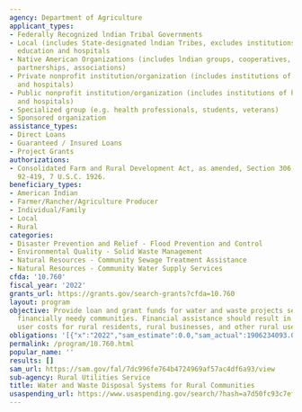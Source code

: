 ```yaml
---
agency: Department of Agriculture
applicant_types:
- Federally Recognized lndian Tribal Governments
- Local (includes State-designated lndian Tribes, excludes institutions of higher
  education and hospitals
- Native American Organizations (includes lndian groups, cooperatives, corporations,
  partnerships, associations)
- Private nonprofit institution/organization (includes institutions of higher education
  and hospitals)
- Public nonprofit institution/organization (includes institutions of higher education
  and hospitals)
- Specialized group (e.g. health professionals, students, veterans)
- Sponsored organization
assistance_types:
- Direct Loans
- Guaranteed / Insured Loans
- Project Grants
authorizations:
- Consolidated Farm and Rural Development Act, as amended, Section 306, Public Law
  92-419, 7 U.S.C. 1926.
beneficiary_types:
- American Indian
- Farmer/Rancher/Agriculture Producer
- Individual/Family
- Local
- Rural
categories:
- Disaster Prevention and Relief - Flood Prevention and Control
- Environmental Quality - Solid Waste Management
- Natural Resources - Community Sewage Treatment Assistance
- Natural Resources - Community Water Supply Services
cfda: '10.760'
fiscal_year: '2022'
grants_url: https://grants.gov/search-grants?cfda=10.760
layout: program
objective: Provide loan and grant funds for water and waste projects serving the most
  financially needy communities. Financial assistance should result in reasonable
  user costs for rural residents, rural businesses, and other rural users.
obligations: '[{"x":"2022","sam_estimate":0.0,"sam_actual":1906234093.0,"usa_spending_actual":559669260.33},{"x":"2023","sam_estimate":1599798846.0,"sam_actual":0.0,"usa_spending_actual":282459442.0},{"x":"2024","sam_estimate":1599798846.0,"sam_actual":0.0,"usa_spending_actual":0.0}]'
permalink: /program/10.760.html
popular_name: ''
results: []
sam_url: https://sam.gov/fal/7dc996fe764b4724969af57ac4df6a93/view
sub-agency: Rural Utilities Service
title: Water and Waste Disposal Systems for Rural Communities
usaspending_url: https://www.usaspending.gov/search/?hash=a7d50fc93c7ef3addf4c26cae8522439
---
```

